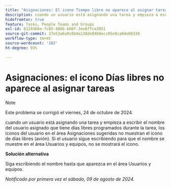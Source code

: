 ```yaml
---
title: "Asignaciones: El icono Tiempo libre no aparece al asignar tareas"
description: cuando un usuario está asignando una tarea y empieza a escribir el nombre del usuario asignado que tiene días libres programados durante la tarea, los iconos del usuario en el área Asignaciones sugeridas no muestran el icono de días libres (avión). Si el usuario sigue escribiendo para que el nombre se muestre en el área Usuarios y equipos, no se mostrará el icono.
hidefromtoc: true
feature: Tasks, People Teams and Groups
exl-id: 8129366e-fc85-488b-b60f-3ee8ffce3851
source-git-commit: 37e53a6a9c0b4a138de94b0ecc05e9ca0de08338
workflow-type: tm+mt
source-wordcount: '162'
ht-degree: 93%

---
```


# Asignaciones: el icono Días libres no aparece al asignar tareas

>[!NOTE]
>
>Este problema se corrigió el viernes, 24 de octubre de 2024.

cuando un usuario está asignando una tarea y empieza a escribir el nombre del usuario asignado que tiene días libres programados durante la tarea, los iconos del usuario en el área Asignaciones sugeridas no muestran el icono de días libres (avión). Si el usuario sigue escribiendo para que el nombre se muestre en el área Usuarios y equipos, no se mostrará el icono.

**Solución alternativa**

Siga escribiendo el nombre hasta que aparezca en el área Usuarios y equipos.

_Notificado por primera vez el sábado, 09 de agosto de 2024._
